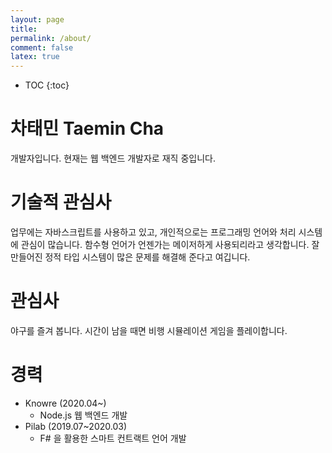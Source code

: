 ```yaml
---
layout: page
title:
permalink: /about/
comment: false
latex: true
---
```


- TOC
  {:toc}

# 차태민 Taemin Cha

개발자입니다. 현재는 웹 백엔드 개발자로 재직 중입니다.

# 기술적 관심사

업무에는 자바스크립트를 사용하고 있고, 개인적으로는 프로그래밍 언어와 처리 시스템에 관심이 많습니다.
함수형 언어가 언젠가는 메이저하게 사용되리라고 생각합니다.
잘 만들어진 정적 타입 시스템이 많은 문제를 해결해 준다고 여깁니다.

# 관심사

야구를 즐겨 봅니다. 시간이 남을 때면 비행 시뮬레이션 게임을 플레이합니다.

# 경력

- Knowre (2020.04~)
  - Node.js 웹 백엔드 개발
- Pilab (2019.07~2020.03)
  - F# 을 활용한 스마트 컨트랙트 언어 개발
